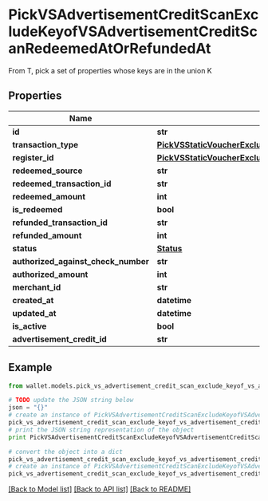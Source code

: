 # PickVSAdvertisementCreditScanExcludeKeyofVSAdvertisementCreditScanRedeemedAtOrRefundedAt

From T, pick a set of properties whose keys are in the union K

## Properties

Name | Type | Description | Notes
------------ | ------------- | ------------- | -------------
**id** | **str** |  | 
**transaction_type** | [**PickVSStaticVoucherExcludeKeyofVSStaticVoucherRedeemedAtOrRefundedAtOrLastViewedAtTransactionType**](PickVSStaticVoucherExcludeKeyofVSStaticVoucherRedeemedAtOrRefundedAtOrLastViewedAtTransactionType.md) |  | 
**register_id** | [**PickVSStaticVoucherExcludeKeyofVSStaticVoucherRedeemedAtOrRefundedAtOrLastViewedAtRegisterID**](PickVSStaticVoucherExcludeKeyofVSStaticVoucherRedeemedAtOrRefundedAtOrLastViewedAtRegisterID.md) |  | 
**redeemed_source** | **str** |  | 
**redeemed_transaction_id** | **str** |  | 
**redeemed_amount** | **int** |  | 
**is_redeemed** | **bool** |  | 
**refunded_transaction_id** | **str** |  | 
**refunded_amount** | **int** |  | 
**status** | [**Status**](Status.md) |  | 
**authorized_against_check_number** | **str** |  | 
**authorized_amount** | **int** |  | 
**merchant_id** | **str** |  | 
**created_at** | **datetime** |  | 
**updated_at** | **datetime** |  | 
**is_active** | **bool** |  | 
**advertisement_credit_id** | **str** |  | 

## Example

```python
from wallet.models.pick_vs_advertisement_credit_scan_exclude_keyof_vs_advertisement_credit_scan_redeemed_at_or_refunded_at import PickVSAdvertisementCreditScanExcludeKeyofVSAdvertisementCreditScanRedeemedAtOrRefundedAt

# TODO update the JSON string below
json = "{}"
# create an instance of PickVSAdvertisementCreditScanExcludeKeyofVSAdvertisementCreditScanRedeemedAtOrRefundedAt from a JSON string
pick_vs_advertisement_credit_scan_exclude_keyof_vs_advertisement_credit_scan_redeemed_at_or_refunded_at_instance = PickVSAdvertisementCreditScanExcludeKeyofVSAdvertisementCreditScanRedeemedAtOrRefundedAt.from_json(json)
# print the JSON string representation of the object
print PickVSAdvertisementCreditScanExcludeKeyofVSAdvertisementCreditScanRedeemedAtOrRefundedAt.to_json()

# convert the object into a dict
pick_vs_advertisement_credit_scan_exclude_keyof_vs_advertisement_credit_scan_redeemed_at_or_refunded_at_dict = pick_vs_advertisement_credit_scan_exclude_keyof_vs_advertisement_credit_scan_redeemed_at_or_refunded_at_instance.to_dict()
# create an instance of PickVSAdvertisementCreditScanExcludeKeyofVSAdvertisementCreditScanRedeemedAtOrRefundedAt from a dict
pick_vs_advertisement_credit_scan_exclude_keyof_vs_advertisement_credit_scan_redeemed_at_or_refunded_at_form_dict = pick_vs_advertisement_credit_scan_exclude_keyof_vs_advertisement_credit_scan_redeemed_at_or_refunded_at.from_dict(pick_vs_advertisement_credit_scan_exclude_keyof_vs_advertisement_credit_scan_redeemed_at_or_refunded_at_dict)
```
[[Back to Model list]](../README.md#documentation-for-models) [[Back to API list]](../README.md#documentation-for-api-endpoints) [[Back to README]](../README.md)


